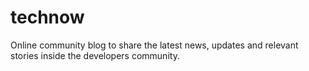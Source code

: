 # technow
Online community blog to share the latest news, updates and relevant stories inside the developers community.
